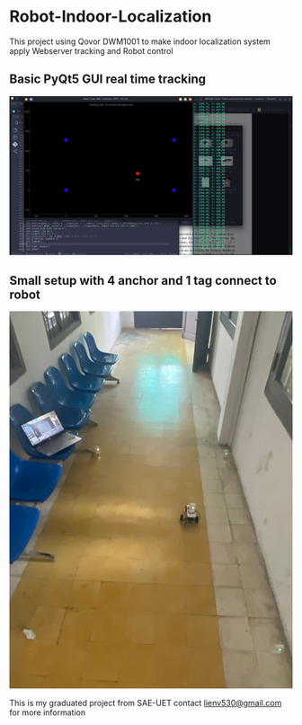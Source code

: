 # Robot-Indoor-Localization
This project using Qovor DWM1001 to make indoor localization system apply Webserver tracking and Robot control

## Basic PyQt5 GUI real time tracking
![DEMO](figure/app.jpg)
## Small setup with 4 anchor and 1 tag connect to robot 
![ROBOT](figure/robot.jpg)

This is my graduated project from SAE-UET
contact lienv530@gmail.com for more information
